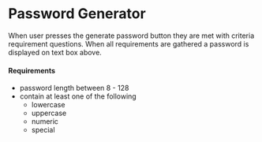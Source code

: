 # Password Generator
<p>When user presses the generate password button they are met with criteria requirement questions. When all requirements are gathered a password is displayed on text box above.</p>

#### Requirements 
- password length between 8 - 128
- contain at least one of the following
  - lowercase
  - uppercase
  - numeric
  - special
